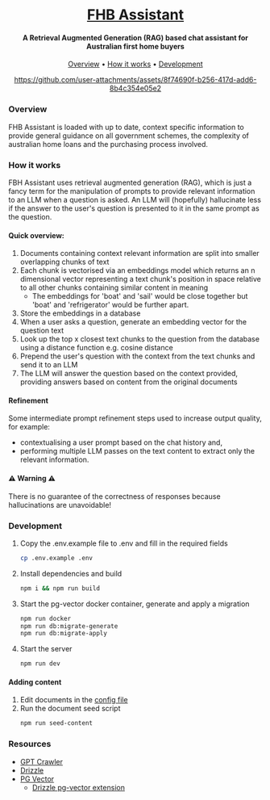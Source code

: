 <h1 align="center"> <a href="http://chat.firsthomebuyer.help">FHB Assistant</a></h1>
<h4 align="center">A Retrieval Augmented Generation (RAG) based chat assistant for Australian first home buyers</h4>
<p align="center">
  <a href="#overview">Overview</a> •
  <a href="#how-it-works">How it works</a> •
  <a href="#development">Development</a>
</p>

<div align="center">

https://github.com/user-attachments/assets/8f74690f-b256-417d-add6-8b4c354e05e2

</div>

### Overview

FHB Assistant is loaded with up to date, context specific information to provide general guidance on all government schemes, the complexity of australian home loans and the purchasing process involved.

### How it works

FBH Assistant uses retrieval augmented generation (RAG), which is just a fancy term for the manipulation of prompts to provide relevant information to an LLM when a question is asked. An LLM will (hopefully) hallucinate less if the answer to the user's question is presented to it in the same prompt as the question. 

#### Quick overview:

1. Documents containing context relevant information are split into smaller overlapping chunks of text
2. Each chunk is vectorised via an embeddings model which returns an n dimensional vector representing a text chunk's position in space relative to all other chunks containing similar content in meaning 
    - The embeddings for 'boat' and 'sail' would be close together but 'boat' and 'refrigerator' would be further apart.
3. Store the embeddings in a database
4. When a user asks a question, generate an embedding vector for the question text
5. Look up the top x closest text chunks to the question from the database using a distance function e.g. cosine distance
6. Prepend the user's question with the context from the text chunks and send it to an LLM
7. The LLM will answer the question based on the context provided, providing answers based on content from the original documents

#### Refinement

Some intermediate prompt refinement steps used to increase output quality, for example: 
- contextualising a user prompt based on the chat history and, 
- performing multiple LLM passes on the text content to extract only the relevant information.

#### ⚠️ Warning ⚠️ 

There is no guarantee of the correctness of responses because hallucinations are unavoidable!

### Development

1. Copy the .env.example file to .env and fill in the required fields
    ```sh
    cp .env.example .env
    ```
2. Install dependencies and build
    ```sh
    npm i && npm run build
    ```
3. Start the pg-vector docker container, generate and apply a migration
    ```sh
    npm run docker
    npm run db:migrate-generate
    npm run db:migrate-apply
    ```
4. Start the server
    ```sh
    npm run dev
    ```

#### Adding content

1. Edit documents in the [config file](./db/seedDocs/config.ts)
2. Run the document seed script
    ```sh
    npm run seed-content
    ```

### Resources

- [GPT Crawler](https://github.com/BuilderIO/gpt-crawler)
- [Drizzle](https://orm.drizzle.team/docs/overview)
- [PG Vector](https://github.com/pgvector/pgvector)
  - [Drizzle pg-vector extension](https://orm.drizzle.team/docs/extensions/pg#pg_vector)



